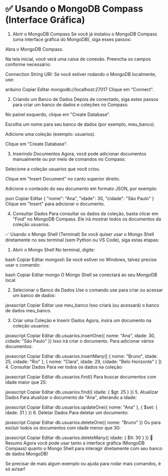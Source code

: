 # ✅ Usando o MongoDB Compass (Interface Gráfica)
1. Abrir o MongoDB Compass
Se você já instalou o MongoDB Compass (uma interface gráfica do MongoDB), siga esses passos:

Abra o MongoDB Compass.

Na tela inicial, você verá uma caixa de conexão. Preencha os campos conforme necessário:

Connection String URI:
Se você estiver rodando o MongoDB localmente, use:

arduino
Copiar
Editar
mongodb://localhost:27017
Clique em "Connect".

2. Criando um Banco de Dados
Depois de conectado, siga estes passos para criar um banco de dados e coleções no Compass:

No painel esquerdo, clique em "Create Database".

Escolha um nome para seu banco de dados (por exemplo, meu_banco).

Adicione uma coleção (exemplo: usuarios).

Clique em "Create Database".

3. Inserindo Documentos
Agora, você pode adicionar documentos manualmente ou por meio de comandos no Compass:

Selecione a coleção usuarios que você criou.

Clique em "Insert Document" no canto superior direito.

Adicione o conteúdo do seu documento em formato JSON, por exemplo:

json
Copiar
Editar
{ "nome": "Ana", "idade": 30, "cidade": "São Paulo" }
Clique em "Insert" para adicionar o documento.

4. Consultar Dados
Para consultar os dados da coleção, basta clicar em "Find" no MongoDB Compass. Ele irá mostrar todos os documentos da coleção usuarios.

✅ Usando o Mongo Shell (Terminal)
Se você quiser usar o Mongo Shell diretamente no seu terminal (sem Python ou VS Code), siga estas etapas:

1. Abrir o Mongo Shell
No terminal, digite:

bash
Copiar
Editar
mongosh
Se você estiver no Windows, talvez precise usar o comando:

bash
Copiar
Editar
mongo
O Mongo Shell se conectará ao seu MongoDB local.

2. Selecionar o Banco de Dados
Use o comando use para criar ou acessar um banco de dados:

javascript
Copiar
Editar
use meu_banco
Isso criará (ou acessará) o banco de dados meu_banco.

3. Criar uma Coleção e Inserir Dados
Agora, insira um documento na coleção usuarios:

javascript
Copiar
Editar
db.usuarios.insertOne({ nome: "Ana", idade: 30, cidade: "São Paulo" })
Isso irá criar o documento. Para adicionar vários documentos:

javascript
Copiar
Editar
db.usuarios.insertMany([
    { nome: "Bruno", idade: 25, cidade: "Rio" },
    { nome: "Clara", idade: 29, cidade: "Belo Horizonte" }
])
4. Consultar Dados
Para ver todos os dados na coleção:

javascript
Copiar
Editar
db.usuarios.find()
Para buscar documentos com idade maior que 25:

javascript
Copiar
Editar
db.usuarios.find({ idade: { $gt: 25 } })
5. Atualizar Dados
Para atualizar o documento de "Ana", alterando a idade:

javascript
Copiar
Editar
db.usuarios.updateOne({ nome: "Ana" }, { $set: { idade: 31 } })
6. Deletar Dados
Para deletar um documento:

javascript
Copiar
Editar
db.usuarios.deleteOne({ nome: "Bruno" })
Ou para excluir todos os documentos com idade menor que 30:

javascript
Copiar
Editar
db.usuarios.deleteMany({ idade: { $lt: 30 } })
🎯 Resumo
Agora você pode usar tanto a interface gráfica (MongoDB Compass) quanto o Mongo Shell para interagir diretamente com seu banco de dados MongoDB!

Se precisar de mais algum exemplo ou ajuda para rodar mais comandos, é só avisar!
